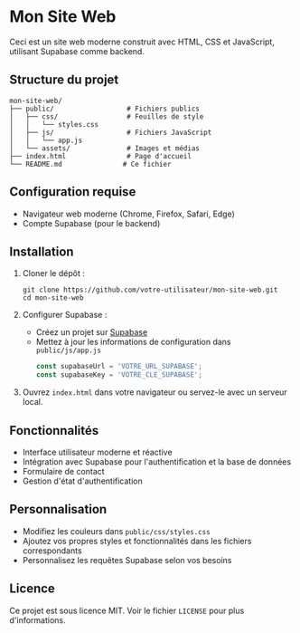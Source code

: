 # Mon Site Web

Ceci est un site web moderne construit avec HTML, CSS et JavaScript, utilisant Supabase comme backend.

## Structure du projet

```
mon-site-web/
├── public/                  # Fichiers publics
│   ├── css/                 # Feuilles de style
│   │   └── styles.css
│   ├── js/                  # Fichiers JavaScript
│   │   └── app.js
│   └── assets/              # Images et médias
├── index.html               # Page d'accueil
└── README.md               # Ce fichier
```

## Configuration requise

- Navigateur web moderne (Chrome, Firefox, Safari, Edge)
- Compte Supabase (pour le backend)

## Installation

1. Cloner le dépôt :
   ```
   git clone https://github.com/votre-utilisateur/mon-site-web.git
   cd mon-site-web
   ```

2. Configurer Supabase :
   - Créez un projet sur [Supabase](https://supabase.com/)
   - Mettez à jour les informations de configuration dans `public/js/app.js`
     ```javascript
     const supabaseUrl = 'VOTRE_URL_SUPABASE';
     const supabaseKey = 'VOTRE_CLE_SUPABASE';
     ```

3. Ouvrez `index.html` dans votre navigateur ou servez-le avec un serveur local.

## Fonctionnalités

- Interface utilisateur moderne et réactive
- Intégration avec Supabase pour l'authentification et la base de données
- Formulaire de contact
- Gestion d'état d'authentification

## Personnalisation

- Modifiez les couleurs dans `public/css/styles.css`
- Ajoutez vos propres styles et fonctionnalités dans les fichiers correspondants
- Personnalisez les requêtes Supabase selon vos besoins

## Licence

Ce projet est sous licence MIT. Voir le fichier `LICENSE` pour plus d'informations.
